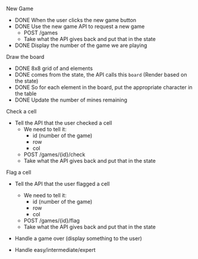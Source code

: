 New Game

- DONE When the user clicks the new game button
- DONE Use the new game API to request a new game
  - POST /games
  - Take what the API gives back and put that in the state
- DONE Display the number of the game we are playing

Draw the board

- DONE 8x8 grid of <tr> and <td> elements
- DONE comes from the state, the API calls this `board` (Render based on the state)
- DONE So for each element in the board, put
  the appropriate character in the table
- DONE Update the number of mines remaining

Check a cell

- Tell the API that the user checked a cell
  - We need to tell it:
    - id (number of the game)
    - row
    - col
  - POST /games/{id}/check
  - Take what the API gives back and put that in the state

Flag a cell

- Tell the API that the user flagged a cell

  - We need to tell it:
    - id (number of the game)
    - row
    - col
  - POST /games/{id}/flag
  - Take what the API gives back and put that in the state

- Handle a game over (display something to the user)

- Handle easy/intermediate/expert
